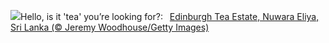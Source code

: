 ![](https://www.bing.com/th?id=OHR.TeaEstate_EN-US1720005197_UHD.jpg&w=1000)Hello, is it 'tea' you’re looking for?:&nbsp;&ensp;[Edinburgh Tea Estate, Nuwara Eliya, Sri Lanka (© Jeremy Woodhouse/Getty Images)](https://www.bing.com/th?id=OHR.TeaEstate_EN-US1720005197_UHD.jpg)
<br><br/>
